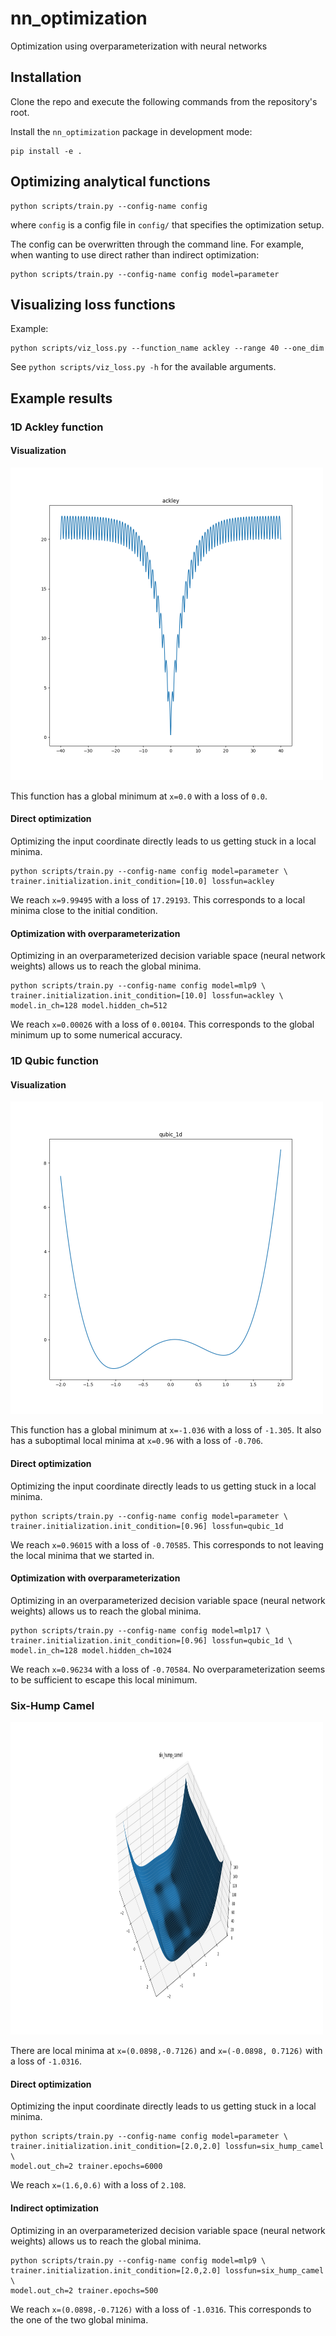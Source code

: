 # nn_optimization
Optimization using overparameterization with neural networks

## Installation

Clone the repo and execute the following commands from the repository's root.

Install the `nn_optimization` package in development mode:
```
pip install -e .
```

## Optimizing analytical functions

```
python scripts/train.py --config-name config
```
where `config` is a config file in `config/` that specifies the optimization setup.

The config can be overwritten through the command line. For example, when wanting to use
direct rather than indirect optimization:

```
python scripts/train.py --config-name config model=parameter
```

## Visualizing loss functions

Example:
```
python scripts/viz_loss.py --function_name ackley --range 40 --one_dim
```

See `python scripts/viz_loss.py -h` for the available arguments.

## Example results

### 1D Ackley function

#### Visualization

<img src="figures/ackley_1d.png" alt=“ackley_1d” width="500.0" height="500.0">

This function has a global minimum at `x=0.0` with a loss of `0.0`.

#### Direct optimization

Optimizing the input coordinate directly leads to us getting stuck in a local minima.

```
python scripts/train.py --config-name config model=parameter \
trainer.initialization.init_condition=[10.0] lossfun=ackley
```

We reach `x=9.99495` with a loss of `17.29193`. This corresponds to a local minima close
to the initial condition.

#### Optimization with overparameterization

Optimizing in an overparameterized decision variable space (neural network weights)
allows us to reach the global minima.

```
python scripts/train.py --config-name config model=mlp9 \
trainer.initialization.init_condition=[10.0] lossfun=ackley \
model.in_ch=128 model.hidden_ch=512
```

We reach `x=0.00026` with a loss of `0.00104`. This corresponds to the global minimum
up to some numerical accuracy.

### 1D Qubic function

#### Visualization

<img src="figures/qubic_1d.png" alt=“qubic_1d” width="500.0" height="500.0">

This function has a global minimum at `x=-1.036` with a loss of `-1.305`. It also has
a suboptimal local minima at `x=0.96` with a loss of `-0.706`. 

#### Direct optimization

Optimizing the input coordinate directly leads to us getting stuck in a local minima.

```
python scripts/train.py --config-name config model=parameter \
trainer.initialization.init_condition=[0.96] lossfun=qubic_1d
```

We reach `x=0.96015` with a loss of `-0.70585`. This corresponds to not leaving the
local minima that we started in.

#### Optimization with overparameterization

Optimizing in an overparameterized decision variable space (neural network weights)
allows us to reach the global minima.

```
python scripts/train.py --config-name config model=mlp17 \
trainer.initialization.init_condition=[0.96] lossfun=qubic_1d \
model.in_ch=128 model.hidden_ch=1024
```

We reach `x=0.96234` with a loss of `-0.70584`. No overparameterization seems to be
sufficient to escape this local minimum.

### Six-Hump Camel

<img src="figures/six_hump_camel.png" alt=“six_hump_camel” width="500.0" height="500.0">

There are local minima at `x=(0.0898,-0.7126)` and `x=(-0.0898, 0.7126)` with a loss of
`-1.0316`.

#### Direct optimization

Optimizing the input coordinate directly leads to us getting stuck in a local minima.

```
python scripts/train.py --config-name config model=parameter \
trainer.initialization.init_condition=[2.0,2.0] lossfun=six_hump_camel \
model.out_ch=2 trainer.epochs=6000
```

We reach `x=(1.6,0.6)` with a loss of `2.108`.


#### Indirect optimization

Optimizing in an overparameterized decision variable space (neural network weights)
allows us to reach the global minima.

```
python scripts/train.py --config-name config model=mlp9 \
trainer.initialization.init_condition=[2.0,2.0] lossfun=six_hump_camel \
model.out_ch=2 trainer.epochs=500
```

We reach `x=(0.0898,-0.7126)` with a loss of `-1.0316`. This corresponds to the one of
the two global minima.
